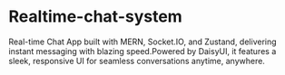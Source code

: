 # Realtime-chat-system
Real-time Chat App built with MERN, Socket.IO, and Zustand, delivering instant messaging with blazing speed.Powered by DaisyUI, it features a sleek, responsive UI for seamless conversations anytime, anywhere.
